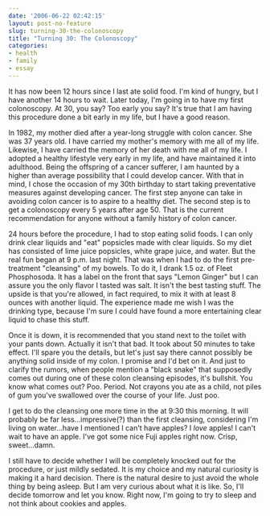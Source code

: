 ```yaml
---
date: '2006-06-22 02:42:15'
layout: post-no-feature
slug: turning-30-the-colonoscopy
title: "Turning 30: The Colonoscopy"
categories:
- health
- family
- essay
---
```


It has now been 12 hours since I last ate solid food. I'm kind of hungry, but I have another 14 hours to wait. Later today, I'm going in to have my first colonoscopy. At 30, you say? Too early you say? It's true that I am having this procedure done a bit early in my life, but I have a good reason.

In 1982, my mother died after a year-long struggle with colon cancer. She was 37 years old. I have carried my mother's memory with me all of my life. Likewise, I have carried the memory of her death with me all of my life. I adopted a healthy lifestyle very early in my life, and have maintained it into adulthood. Being the offspring of a cancer sufferer, I am haunted by a higher than average possibility that I could develop cancer. With that in mind, I chose the occasion of my 30th birthday to start taking preventative measures against developing cancer. The first step anyone can take in avoiding colon cancer is to aspire to a healthy diet. The second step is to get a colonoscopy every 5 years after age 50. That is the current recommendation for anyone without a family history of colon cancer.

24 hours before the procedure, I had to stop eating solid foods. I can only drink clear liquids and "eat" popsicles made with clear liquids. So my diet has consisted of lime juice popsicles, white grape juice, and water. But the real fun began at 9 p.m. last night. That was when I had to do the first pre-treatment "cleansing" of my bowels. To do it, I drank 1.5 oz. of Fleet Phosphosoda. It has a label on the front that says "Lemon Ginger" but I can assure you the only flavor I tasted was salt. It isn't the best tasting stuff. The upside is that you're allowed, in fact required, to mix it with at least 8 ounces with another liquid. The experience made me wish I was the drinking type, because I'm sure I could have found a more entertaining clear liquid to chase this stuff.

Once it is down, it is recommended that you stand next to the toilet with your pants down. Actually it isn't that bad. It took about 50 minutes to take effect. I'll spare you the details, but let's just say there cannot possibly be anything solid inside of my colon. I promise and I'd bet on it. And just to clarify the rumors, when people mention a "black snake" that supposedly comes out during one of these colon cleansing episodes, it's bullshit. You know what comes out? Poo. Period. Not crayons you ate as a child, not piles of gum you've swallowed over the course of your life. Just poo.

I get to do the cleansing one more time in the at 9:30 this morning. It will probably be far less...impressive(?) than the first cleansing, considering I'm living on water...have I mentioned I can't have apples? I _love_ apples! I can't wait to have an apple. I've got some nice Fuji apples right now. Crisp, sweet...damn.

I still have to decide whether I will be completely knocked out for the procedure, or just mildly sedated. It is my choice and my natural curiosity is making it a hard decision. There is the natural desire to just avoid the whole thing by being asleep. But I am very curious about what it is like. So, I'll decide tomorrow and let you know. Right now, I'm going to try to sleep and not think about cookies and apples.
